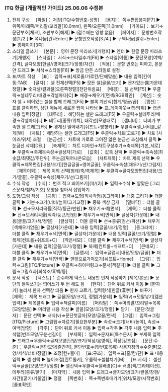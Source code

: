 ### ITQ 한글 (개괄적인 가이드) 25.06.06 수정본
1. 전체 구성
    [파일]： 저장[ITQ/수험번호-성명]
    [용지]： 쪽⇒편집용지[F7] ▶ 위쪽/아래쪽/머리말/꼬리말[10.0mm], 왼쪽/오른쪽[11.0mm]
    [가이드]： 보기⇒문단부호[체크], 조판부호[해제] ▶ (점수에는 영향 없음)
    [페이지]： 문항번호작성[1./2.] ▶ 쪽나눔[컨+Enter] ▶ 문항번호작성[3./4.] ▶ 구역나눔[알쉬+Enter] ▶ 총페이지[3쪽]
2. 스타일 글쓰기
    [본문]： 영어 문장 따라쓰기[개행X] ▶ 엔터 ▶ 한글 문장 따라쓰기[개행X]
    [스타일]： 서식⇒스타일추가[F6] ▶ 스타일[이름] ▶ 문단모양[여백/간격], 글자모양[한글//영어][크기/장평/자간]
    [적용]： 문항 번호는 피하고, 본문만 드래그 ▶ 서식⇒스타일[F6] ▶ 방금 만든 스타일로 설정
3. 표/차트 작성
    [표]： 입력⇒표[세로줄/가로칸/단에맞춤] ▶ 내용 입력[칸이동:TAB]
    [글자]： 셀 전체선택[F5] ▶ 모든 셀[글꼴/크기] ▶ 문자있는셀[가운데정렬] ▶ 숫자셀/결과셀[오른쪽정렬][천단위쉼표]
    [배경]： 셀 선택[F5] ▶ 우클릭⇒셀테두리/배경⇒각셀마다[C] ▶ 배경⇒채우기[면색/RGB확인]
    [계산]： 숫자 셀 + 비어있는 셀을 함께 드래그[F5] ▶ 블록 계산식[합계/평균/곱]
    [캡션]： 표를 클릭하면, 상단 메뉴에 새로운 탭이 나타남 ▶ 표_레이아웃⇒캡션[위] ▶ 캡션 내용 입력[정렬]
    [테두리]： 해당하는 셀만 드래그[F5] ▶ 우클릭⇒셀테두리/배경⇒각셀마다[L] ▶ 테두리[종류/위치], 대각선[모양대로]
    [셀너비]： 너비가 부족한 셀 드래그[F5] ▶ 경계선 밀어내기[쉬프트+방향키] ▶ 우클릭⇒셀_너비를_같게[W]
    [차트]： 해당하는 셀만 드래그[F5] ▶ 우클릭⇒차트[고르기] ▶ 차트 [사이즈/위치] 조절
    [눈금선]： 차트에 가로로 그어진 얇은 눈금선 조심해서 클릭 ▶ 눈금선 삭제[DEL]
    [축제목]： 차트 디자인⇒차트구성추가⇒축제목[기본_세로] ▶ 우클릭⇒축제목속성⇒글상자[가로]
    [값축]： 값축 선택 ▶ 우클릭⇒축속성[최솟값/최댓값/주단위], 주눈금[튀어나온모습]
    [차트제목]： 차트 제목 선택 ▶ 우클릭⇒제목편집[내용/크기][한글글꼴=영어글꼴], 우클릭⇒속성[채우기/선/그림자]
    [제목이외]： 제목 이외 선택[범례/축/축제목] ▶ 우클릭⇒글자모양편집[내용/크기/글꼴], 우클릭⇒속성[채우기/선/그림자]
4. 수식 작성
    [수식]： 번호 적고 띄어쓰기[(1)/(2)] ▶ 입력⇒수식 ▶ 알맞은 [그리스문자/첨자/기호] 모양을 찾아서 삽입하기
5. 도형/그림 작성
    [공통]： 입력⇒도형[직사각형/동그라미] ▶ 대충 그리기 ▶ 더블 클릭 ▶ 기본⇒크기[너비/높이/크기고정] ▶ 중복 색상 금지
    [밑바닥]： 더블 클릭 ▶ 선⇒모서리곡률[직각/둥근/반원] ▶ 채우기⇒색[면색]
    [제목]： 더블 클릭 ▶ 선⇒모서리곡률[직각/둥근/반원] ▶ 채우기⇒색[면색] ▶ 글상자[가운데] ▶ 내용[글꼴/크기/색/정렬]
    [글상자]： 더블 클릭 ▶ 선⇒종류[점선/파선] ▶ 채우기[색채우기없음] ▶ 글상자[가운데] ▶ 내용 입력[글꼴/크기/정렬]
    [동그라미]： 더블 클릭 ▶ 채우기⇒색[면색] ▶ 글상자[가운데] ▶ 내용 입력[글꼴/크기/정렬] ▶ 복제[컨트롤+쉬프트+C]
    [작은네모]： 더블 클릭 ▶ 채우기⇒색[면색] ▶ 글상자[가운데] ▶ 내용 입력[글꼴/크기/정렬] ▶ 복제[컨트롤+쉬프트+C]
    [큰네모]： 더블 클릭 ▶ 채우기⇒색[면색]
    [글맵시]： 입력⇒글맵시[내용/모양/글꼴] ▶ 더블 클릭 ▶ 채우기⇒색[면색] ▶ 맨앞으로가져오기[쉬프트+Home]
    [그림]： 입력⇒그림[ITQ/Picture] ▶ 우클릭⇒하이퍼링크⇒문서[책갈피] ▶ 더블 클릭 ▶ 그림⇒그림효과[회색조/흑백/등]
6. 문서 작성
    [텍스트]： 순수하게 텍스트 내용만 먼저 작성하기 [제목/본문] ▶ 문단의 들여쓰기는 띄어쓰기 두 번 해도 됨
    [한자]： 단어 뒤로 커서 이동 ▶ [한자키] 눌러서 한자 선택창 띄움 ▶ 한자 고르기, 입력형식[한글(漢字)] ▶ 바꾸기
    [제목]： 제목 드래그 ▶ 글꼴[모양/크기], 정렬[가운데] ▶ 입력(v)⇒덧말넣기[캡션입력] ▶ 제목클릭 ▶ 입력⇒책갈피[이름]
    [머리말]： 쪽⇒머리말/꼬리말⇒목록[모양없음] ▶ 머리말 내용 작성 ▶ 글꼴[모양/크기/정렬] ▶ 닫기
    [문단:첫글자]： 문단 선택 ▶ 서식(v)⇒문단첫글자[모양/글꼴/면색]
    [그림]： 입력⇒그림[ITQ/Picture] ▶ 그림탭⇒자르기[필요한부분] ▶ 속성⇒크기[너비/높이], 속성⇒여백[방향]
    [각주]： 단어 뒤로 커서 이동 ▶ 입력⇒각주 ▶ 각주 내용 입력 ▶ 주석탭[번호모양/구분선길이]
    [부제목]： 입력⇒문자표[특수문자] ▶ 부제목 입력 ▶ 드래그⇒우클릭⇒글자모양[모양/크기/색상/음영색], 확장[강조점]
    [문단:수준]： 우클릭⇒문단모양[줄간격], 문단번호⇒(앞번호목록) 사용자정의⇒수준별[모양/서식/너비/정렬] ▶ 조정[컨+쁠마]
    [표:구조]： 입력⇒표[줄/칸/단] ▶ 표 내용 입력 ▶ 셀 선택 ▶ 높이조절[컨트롤키], 우클릭⇒셀합치기[M]
    [표:서식]： 셀선택⇒글꼴[모양/크기/정렬] ▶ 셀선택⇒우클릭⇒셀배경[C]⇒ 배경[색/그라데이션], 테두리[종류/굵기]
    [마지막]： 내용 입력 ▶ 드래그⇒글자모양[크기/글꼴/장평/자간][굵기/기울임] ▶ 정렬
    [쪽번호]： 쪽⇒쪽번호매기기[위치/모양/시작번호][줄표확인]